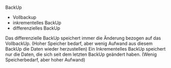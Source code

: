 BackUp
- Vollbackup
- inkrementelles BackUp
- differenzielles BackUp

Das differenzielle BackUp speichert immer die Änderung bezogen auf das VollbackUp. (Hoher Speicher bedarf, aber wenig Aufwand aus diesem BackUp die Daten wieder herzustellen)
Ein Inkrementelles BackUp speichert nur die Daten, die sich seit dem letzten BackUp geändert haben. (Wenig Speicherbedarf, aber hoher Aufwand) 
